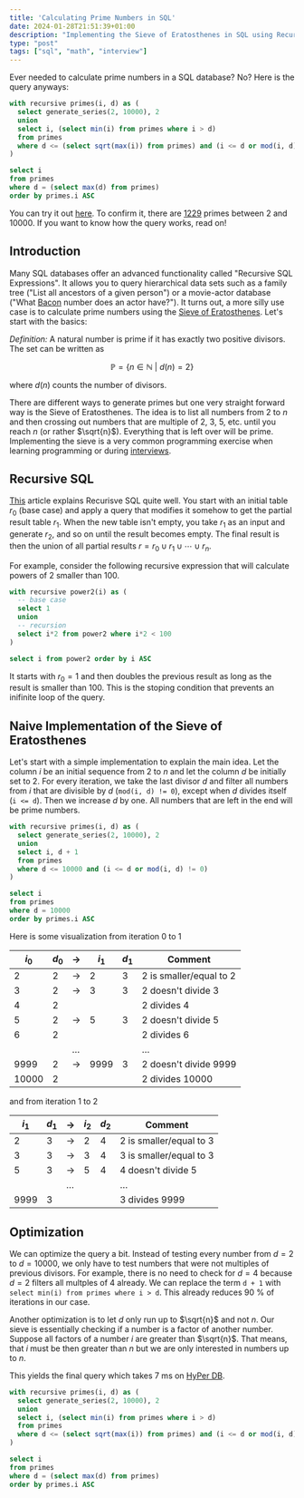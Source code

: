 ```yaml
---
title: 'Calculating Prime Numbers in SQL'
date: 2024-01-28T21:51:39+01:00
description: "Implementing the Sieve of Eratosthenes in SQL using Recursive Expressions"
type: "post"
tags: ["sql", "math", "interview"]
---
```


Ever needed to calculate prime numbers in a SQL database? No? Here is the query anyways:

```sql
with recursive primes(i, d) as (
  select generate_series(2, 10000), 2
  union
  select i, (select min(i) from primes where i > d)
  from primes
  where d <= (select sqrt(max(i)) from primes) and (i <= d or mod(i, d) != 0)
)

select i
from primes
where d = (select max(d) from primes)
order by primes.i ASC
```

You can try it out [here](https://hyper-db.de/interface.html). To confirm it, there are [1229](https://jalu.ch/coding/primes/list.php) primes between 2 and 10000. If you want to know how the query works, read on!

## Introduction

Many SQL databases offer an advanced functionality called "Recursive SQL Expressions". It allows you to query hierarchical data sets such as a family tree ("List all ancestors of a given person") or a movie-actor database ("What [Bacon](https://en.wikipedia.org/wiki/Six_Degrees_of_Kevin_Bacon) number does an actor have?"). It turns out, a more silly use case is to calculate prime numbers using the [Sieve of Eratosthenes](https://en.wikipedia.org/wiki/Sieve_of_Eratosthenes). Let's start with the basics:

*Definition:* A natural number is prime if it has exactly two positive divisors. The set can be written as

$$
\mathbb{P} = \lbrace n \in \mathbb{N} \ | \ d(n) = 2 \rbrace
$$

where $d(n)$ counts the number of divisors.

There are different ways to generate primes but one very straight forward way is the Sieve of Eratosthenes. The idea is to list all numbers from $2$ to $n$ and then crossing out numbers that are multiple of $2$, $3$, $5$, etc. until you reach $n$ (or rather $\sqrt{n}$). Everything that is left over will be prime. Implementing the sieve is a very common programming exercise when learning programming or during [interviews](https://leetcode.com/problems/count-primes/description/).

## Recursive SQL

[This](https://builtin.com/data-science/recursive-sql) article explains Recurisve SQL quite well. You start with an initial table $r_0$ (base case) and apply a query that modifies it somehow to get the partial result table $r_1$. When the new table isn't empty, you take $r_1$ as an input and generate $r_2$, and so on until the result becomes empty. The final result is then the union of all partial results $r = r_0 \cup r_1 \cup \dotsb \cup r_n$.

For example, consider the following recursive expression that will calculate powers of $2$ smaller than $100$.

```sql
with recursive power2(i) as (
  -- base case
  select 1 
  union
  -- recursion
  select i*2 from power2 where i*2 < 100
)

select i from power2 order by i ASC
```

It starts with $r_0 = 1$ and then doubles the previous result as long as the result is smaller than $100$. This is the stoping condition that prevents an inifinite loop of the query.

## Naive Implementation of the Sieve of Eratosthenes

Let's start with a simple implementation to explain the main idea. Let the column $i$ be an initial sequence from $2$ to $n$ and let the column $d$ be initially set to $2$. For every iteration, we take the last divisor $d$ and filter all numbers from $i$ that are divisible by $d$ (`mod(i, d) != 0`), except when $d$ divides itself (`i <= d`). Then we increase $d$ by one. All numbers that are left in the end will be prime numbers.

```sql
with recursive primes(i, d) as (
  select generate_series(2, 10000), 2
  union
  select i, d + 1
  from primes
  where d <= 10000 and (i <= d or mod(i, d) != 0)
)

select i
from primes
where d = 10000
order by primes.i ASC
```

Here is some visualization from iteration 0 to 1

|$i_0$  |$d_0$|→  |$i_1$  |$d_1$|Comment    |
|-------|-----------|---|-------|-----------|-----------|
|2      |2          |→  |2      |3          |2 is smaller/equal to 2
|3      |2          |→  |3      |3          |2 doesn't divide 3
|4      |2          |  |      |          |2 divides 4
|5      |2          |→  |5      |3          |2 doesn't divide 5
|6      |2          |  |      |          |2 divides 6|
||  |$\ldots$|||$\ldots$|
|9999   |2          |→  |9999   |3          |2 doesn't divide 9999|
|10000  |2          |   |      |          |2 divides 10000|

and from iteration 1 to 2

|$i_1$  |$d_1$|→  |$i_2$  |$d_2$|Comment    |
|-------|-----------|---|-------|-----------|-----------|
|2      |3          |→  |2      |4          |2 is smaller/equal to 3|
|3      |3          |→  |3      |4          |3 is smaller/equal to 3|
|5      |3          |→  |5      |4          |4 doesn't divide 5|
||  |$\ldots$|||$\ldots$|
|9999   |3          |   |       |           |3 divides 9999|

## Optimization

We can optimize the query a bit. Instead of testing every number from $d = 2$ to $d = 10000$, we only have to test numbers that were not multiples of previous divisors. For example, there is no need to check for $d = 4$ because $d = 2$ filters all multples of $4$ already. We can replace the term `d + 1` with `select min(i) from primes where i > d`. This already reduces 90 % of iterations in our case.

Another optimization is to let $d$ only run up to $\sqrt{n}$ and not $n$. Our sieve is essentially checking if a number is a factor of another number. Suppose all factors of a number $i$ are greater than $\sqrt{n}$. That means, that $i$ must be then greater than $n$ but we are only interested in numbers up to $n$.

This yields the final query which takes 7 ms on [HyPer DB](https://hyper-db.de/interface.html).

```sql
with recursive primes(i, d) as (
  select generate_series(2, 10000), 2
  union
  select i, (select min(i) from primes where i > d)
  from primes
  where d <= (select sqrt(max(i)) from primes) and (i <= d or mod(i, d) != 0)
)

select i
from primes
where d = (select max(d) from primes)
order by primes.i ASC
```